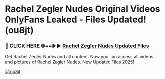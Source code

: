 # Rachel Zegler Nudes Original Videos 0nlyFans Leaked - Files Updated! (ou8jt)

<h3>🔴 CLICK HERE 🌐==►► <a href="https://tinyurl.com/5h6xmrr3" rel="nofollow">Rachel Zegler Nudes Updated Files</a></h3>

Get Rachel Zegler Nudes and all content. Now you can access all videos and pictures of Rachel Zegler Nudes. New Updated Files 2025!

[![ou8jt](https://i.imgur.com/KVD873Z.gif)](https://tinyurl.com/5h6xmrr3)

